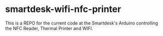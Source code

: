 # smartdesk-wifi-nfc-printer
This is a REPO for the current code at the Smartdesk's Arduino controlling the NFC Reader, Thermal Printer and WIFI.
